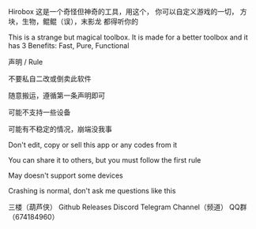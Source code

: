Hirobox
这是一个奇怪但神奇的工具，用这个， 你可以自定义游戏的一切， 方块，生物，鲲鲲（误），末影龙 都得听你的

This is a strange but magical toolbox. It is made for a better toolbox and it has 3 Benefits: Fast, Pure, Functional

声明 / Rule

不要私自二改或倒卖此软件

随意搬运，遵循第一条声明即可

可能不支持一些设备

可能有不稳定的情况，崩端没我事

Don't edit, copy or sell this app or any codes from it

You can share it to others, but you must follow the first rule

May doesn't support some devices

Crashing is normal, don't ask me questions like this

三楼（葫芦侠）
Github Releases
Discord
Telegram Channel（频道）
QQ群（674184960）

